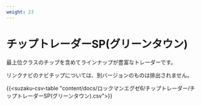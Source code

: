 ```yaml
---
weight: 23
---
```


# チップトレーダーSP(グリーンタウン)

最上位クラスのチップを含めてラインナップが豊富なトレーダーです。

リンクナビのナビチップについては、別バージョンのものは排出されません。

{{<suzaku-csv-table "content/docs/ロックマンエグゼ6/チップトレーダー/チップトレーダーSP(グリーンタウン).csv">}}
